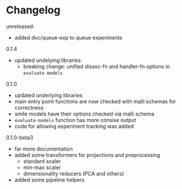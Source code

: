 # Changelog

unreleased:
 - added dvc/queue-exp to queue experiments

0.1.4
 - updated undelying libraries:
   - breaking change: unified dissoc-fn and handler-fn options in `evaluate models`

0.1.0
- updated underlying libraries 
- main entry point functions are now checked with malli schemas for correctness
- smile models have their options checked via malli schema
- `evaluate-models` function has more consise output
- code for allowing experiment tracking was added


0.1.0-beta3
- far more documentation
- added some transformers for projections and preprocessing
  - standard scaler
  - min-max scaler
  - dimensionality reducers (PCA and others)
- added some pipeline helpers


